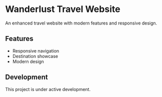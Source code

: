 # Wanderlust Travel Website

An enhanced travel website with modern features and responsive design.

## Features

- Responsive navigation
- Destination showcase
- Modern design

## Development

This project is under active development.
